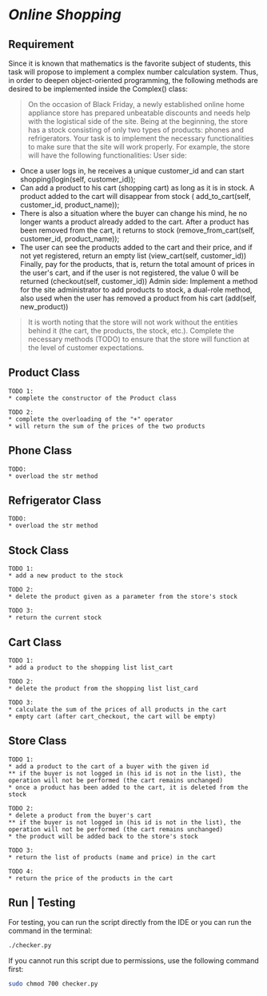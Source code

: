 # *Online Shopping*

## Requirement

Since it is known that mathematics is the favorite subject of students, this task will propose to implement a complex number calculation system.
Thus, in order to deepen object-oriented programming, the following methods are desired to be implemented inside the Complex() class:
>On the occasion of Black Friday, a newly established online home appliance store has prepared unbeatable discounts and needs help with the logistical side of the site. Being at the beginning, the store has a stock consisting of only two types of products: phones and refrigerators. Your task is to implement the necessary functionalities to make sure that the site will work properly.
>For example, the store will have the following functionalities:
>User side:

* Once a user logs in, he receives a unique customer_id and can start shopping(login(self, customer_id));
* Can add a product to his cart (shopping cart) as long as it is in stock. A product added to the cart will disappear from stock ( add_to_cart(self, customer_id, product_name));
* There is also a situation where the buyer can change his mind, he no longer wants a product already added to the cart. After a product has been removed from the cart, it returns to stock (remove_from_cart(self, customer_id, product_name));
* The user can see the products added to the cart and their price, and if not yet registered, return an empty list (view_cart(self, customer_id)) Finally, pay for the products, that is, return the total amount of prices in the user's cart, and if the user is not registered, the value 0 will be returned (checkout(self, customer_id))
Admin side: Implement a method for the site administrator to add products to stock, a dual-role method, also used when the user has removed a product from his cart (add(self, new_product))

>It is worth noting that the store will not work without the entities behind it (the cart, the products, the stock, etc.). Complete the necessary methods (TODO) to ensure that the store will function at the level of customer expectations.

## Product Class

```text
TODO 1:
* complete the constructor of the Product class

TODO 2:
* complete the overloading of the "+" operator
* will return the sum of the prices of the two products
```

## Phone Class

```text
TODO:
* overload the str method
```

## Refrigerator Class

```text
TODO:
* overload the str method
```

## Stock Class

```text
TODO 1:
* add a new product to the stock

TODO 2:
* delete the product given as a parameter from the store's stock

TODO 3:
* return the current stock

```

## Cart Class

```text
TODO 1:
* add a product to the shopping list list_cart

TODO 2:
* delete the product from the shopping list list_card

TODO 3:
* calculate the sum of the prices of all products in the cart
* empty cart (after cart_checkout, the cart will be empty)
```

## Store Class

```text
TODO 1:
* add a product to the cart of a buyer with the given id
** if the buyer is not logged in (his id is not in the list), the operation will not be performed (the cart remains unchanged)
* once a product has been added to the cart, it is deleted from the stock

TODO 2:
* delete a product from the buyer's cart
** if the buyer is not logged in (his id is not in the list), the operation will not be performed (the cart remains unchanged)
* the product will be added back to the store's stock

TODO 3:
* return the list of products (name and price) in the cart

TODO 4:
* return the price of the products in the cart
```

## Run | Testing

For testing, you can run the script directly from the IDE or you can run the command in the terminal:

```bash
./checker.py
```

If you cannot run this script due to permissions, use the following command first:

```bash
sudo chmod 700 checker.py
```
